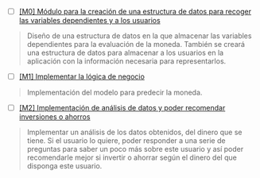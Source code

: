 - [ ] [[M0] Módulo para la creación de una estructura de datos para recoger las variables dependientes y a los usuarios](https://github.com/ignaciotitos/IV---HealthForAll/milestone/1) 
> Diseño de una estructura de datos en la que almacenar las variables dependientes para la evaluación de la moneda. También se creará una estructura de datos para almacenar a los usuarios en la aplicación con la información necesaria para representarlos.
- [ ] [[M1] Implementar la lógica de negocio](https://github.com/ignaciotitos/IV---HealthForAll/milestone/4)
> Implementación del modelo para predecir la moneda.
- [ ] [[M2] Implementación de análisis de datos y poder recomendar inversiones o ahorros](https://github.com/ignaciotitos/IV---HealthForAll/milestone/4)
> Implementar un análisis de los datos obtenidos, del dinero que se tiene. Si el usuario lo quiere, poder responder a una serie de preguntas para saber un poco más sobre este usuario y así poder recomendarle mejor si invertir o ahorrar según el dinero del que disponga este usuario.

